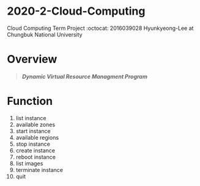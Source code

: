 # 2020-2-Cloud-Computing
Cloud Computing Term Project
:octocat: 2016039028 Hyunkyeong-Lee at Chungbuk National University

# Overview
> ##### Dynamic Virtual Resource Managment Program

# Function
1. list instance    
2. available zones
3. start instance
4. available regions
5. stop instance
6. create instance
7. reboot instance
8. list images
9. terminate instance
99. quit
